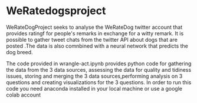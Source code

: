 # WeRatedogsproject
WeRateDogProject seeks to analyse the WeRateDog twitter account that provides ratingf for people's remarks in exchange for a witty remark. It is possible to gather tweet chats from the twitter API about dogs that are posted .The data is also comnbined with a neural network that predicts the dog breed. 

The code provided in wrangle-act.ipynb  provides python code for gathering the data from the 3 data sources, assessing the data for quality and tidiness issues, storing and merging the 3 data sources,performing analysis on 3 questions and creating visualizations for the 3 questions.
In order to run this code you need anaconda installed in your local machine or use a google colab account 
